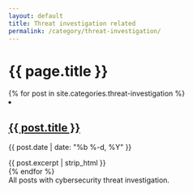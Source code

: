 ```yaml
---
layout: default
title: Threat investigation related
permalink: /category/threat-investigation/
---
```

<h1>{{ page.title }}</h1>
<div class="post-list">
  {% for post in site.categories.threat-investigation %}
    <li>
      <h2 class="post-title"><a href="{{ post.url | relative_url }}">{{ post.title }}</a></h2>
      <p class="post-meta">{{ post.date | date: "%b %-d, %Y" }}</p>
      {{ post.excerpt | strip_html }}
    </li>
  {% endfor %}
</div>
All posts with cybersecurity threat investigation.
